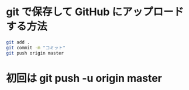 # git で保存して GitHub にアップロードする方法

```bash
git add .
git commit -m "コミット"
git push origin master
```

# 初回は git push -u origin master

